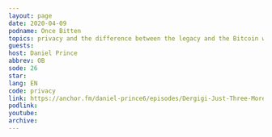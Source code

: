```yaml
---
layout: page
date: 2020-04-09
podname: Once Bitten
topics: privacy and the difference between the legacy and the Bitcoin world
guests: 
host: Daniel Prince
abbrev: OB
sode: 26
star: 
lang: EN
code: privacy
link: https://anchor.fm/daniel-prince6/episodes/Dergigi-Just-Three-More-Halvings-ecinjv
podlink: 
youtube: 
archive: 
---
```

